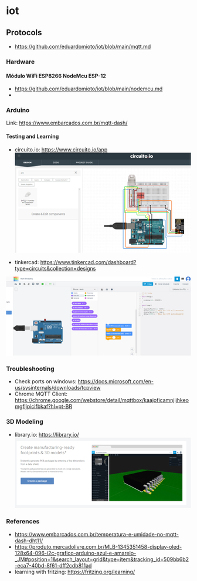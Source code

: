 # iot

## Protocols

- https://github.com/eduardomioto/iot/blob/main/mqtt.md

### Hardware 

#### Módulo WiFi ESP8266 NodeMcu ESP-12

- https://github.com/eduardomioto/iot/blob/main/nodemcu.md
- 
### Arduino

Link: https://www.embarcados.com.br/mqtt-dash/

#### Testing and Learning

- circuito.io: https://www.circuito.io/app
![circuito_io](docs/images/circuito_io.PNG)

- tinkercad: https://www.tinkercad.com/dashboard?type=circuits&collection=designs

![tinkercad](docs/images/tinkercad.PNG)

### Troubleshooting

- Check ports on windows: https://docs.microsoft.com/en-us/sysinternals/downloads/tcpview
- Chrome MQTT Client: https://chrome.google.com/webstore/detail/mqttbox/kaajoficamnjijhkeomgfljpicifbkaf?hl=pt-BR

### 3D Modeling

- library.io: https://library.io/
![library_io](docs/images/library_io.png)

### References 

- https://www.embarcados.com.br/temperatura-e-umidade-no-mqtt-dash-dht11/
- https://produto.mercadolivre.com.br/MLB-1345351458-display-oled-128x64-096-i2c-grafico-arduino-azul-e-amarelo-_JM#position=1&search_layout=grid&type=item&tracking_id=509bb6b2-eca7-40bd-8f61-dff2cdb811ad
- learning with fritzing: https://fritzing.org/learning/
